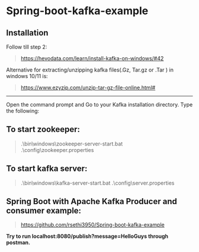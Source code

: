 # Spring-boot-kafka-example

## Installation
Follow till step 2:
>https://hevodata.com/learn/install-kafka-on-windows/#42

Alternative for extracting/unzipping kafka files(.Gz, Tar.gz or .Tar ) in windows 10/11 is:
>https://www.ezyzip.com/unzip-tar-gz-file-online.html#

__________________



Open the command prompt and Go to your Kafka installation directory. Type the following:

## To start zookeeper:
>.\bin\windows\zookeeper-server-start.bat .\config\zookeeper.properties

## To start kafka server:
>.\bin\windows\kafka-server-start.bat .\config\server.properties

## Spring Boot with Apache Kafka Producer and consumer example:
>https://github.com/rsethi3950/Spring-boot-kafka-example

**Try to run localhost:8080/publish?message=HelloGuys through postman.**
